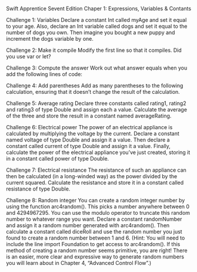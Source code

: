 Swift Apprentice
Sevent Edition
Chaper 1: Expressions, Variables & Contants

Challenge 1: Variables
Declare a constant Int called myAge and set it equal to your age. Also, declare an Int
variable called dogs and set it equal to the number of dogs you own. Then imagine
you bought a new puppy and increment the dogs variable by one.

Challenge 2: Make it compile
Modify the first line so that it compiles. Did you use var or let?

Challenge 3: Compute the answer
Work out what answer equals when you add the following lines of code:

Challenge 4: Add parentheses
Add as many parentheses to the following calculation, ensuring that it doesn’t
change the result of the calculation.

Challenge 5: Average rating
Declare three constants called rating1, rating2 and rating3 of type Double and
assign each a value. Calculate the average of the three and store the result in a
constant named averageRating.

Challenge 6: Electrical power
The power of an electrical appliance is calculated by multiplying the voltage by the
current. Declare a constant named voltage of type Double and assign it a value.
Then declare a constant called current of type Double and assign it a value. Finally,
calculate the power of the electrical appliance you’ve just created, storing it in a
constant called power of type Double.

Challenge 7: Electrical resistance
The resistance of such an appliance can then be calculated (in a long-winded way) as
the power divided by the current squared. Calculate the resistance and store it in a
constant called resistance of type Double.

Challenge 8: Random integer
You can create a random integer number by using the function arc4random(). This
picks a number anywhere between 0 and 4294967295. You can use the modulo
operator to truncate this random number to whatever range you want. Declare a
constant randomNumber and assign it a random number generated with
arc4random(). Then calculate a constant called diceRoll and use the random
number you just found to create a random number between 1 and 6. (Hint: You will
need to include the line import Foundation to get access to arc4random(). If this
method of creating a random number seems primitive, you are right! There is an
easier, more clear and expressive way to generate random numbers you will learn
about in Chapter 4, “Advanced Control Flow”.)


